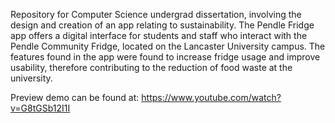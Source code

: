 Repository for Computer Science undergrad dissertation, involving the design and creation of an app relating to sustainability. The Pendle Fridge app offers a digital interface for students and staff who interact with the Pendle Community Fridge, located on the Lancaster University campus. The features found in the app were found to increase fridge usage and improve usability, therefore contributing to the reduction of food waste at the university.

Preview demo can be found at: https://www.youtube.com/watch?v=G8tGSb12I1I
